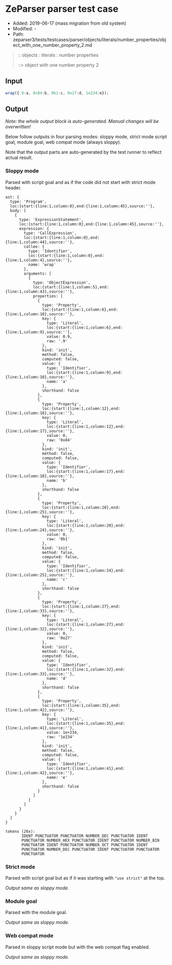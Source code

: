 # ZeParser parser test case

- Added: 2019-06-17 (mass migration from old system)
- Modified: -
- Path: zeparser3/tests/testcases/parser/objects/literals/number_properties/object_with_one_number_property_2.md

> :: objects : literals : number properties
>
> ::> object with one number property 2

## Input

`````js
wrap({.9:a, 0x84:b, 0b1:c, 0o27:d, 1e234:e});
`````

## Output

_Note: the whole output block is auto-generated. Manual changes will be overwritten!_

Below follow outputs in four parsing modes: sloppy mode, strict mode script goal, module goal, web compat mode (always sloppy).

Note that the output parts are auto-generated by the test runner to reflect actual result.

### Sloppy mode

Parsed with script goal and as if the code did not start with strict mode header.

`````
ast: {
  type: 'Program',
  loc:{start:{line:1,column:0},end:{line:1,column:45},source:''},
  body: [
    {
      type: 'ExpressionStatement',
      loc:{start:{line:1,column:0},end:{line:1,column:45},source:''},
      expression: {
        type: 'CallExpression',
        loc:{start:{line:1,column:0},end:{line:1,column:44},source:''},
        callee: {
          type: 'Identifier',
          loc:{start:{line:1,column:0},end:{line:1,column:4},source:''},
          name: 'wrap'
        },
        arguments: [
          {
            type: 'ObjectExpression',
            loc:{start:{line:1,column:5},end:{line:1,column:43},source:''},
            properties: [
              {
                type: 'Property',
                loc:{start:{line:1,column:6},end:{line:1,column:10},source:''},
                key: {
                  type: 'Literal',
                  loc:{start:{line:1,column:6},end:{line:1,column:9},source:''},
                  value: 0.9,
                  raw: '.9'
                },
                kind: 'init',
                method: false,
                computed: false,
                value: {
                  type: 'Identifier',
                  loc:{start:{line:1,column:9},end:{line:1,column:10},source:''},
                  name: 'a'
                },
                shorthand: false
              },
              {
                type: 'Property',
                loc:{start:{line:1,column:12},end:{line:1,column:18},source:''},
                key: {
                  type: 'Literal',
                  loc:{start:{line:1,column:12},end:{line:1,column:17},source:''},
                  value: 0,
                  raw: '0x84'
                },
                kind: 'init',
                method: false,
                computed: false,
                value: {
                  type: 'Identifier',
                  loc:{start:{line:1,column:17},end:{line:1,column:18},source:''},
                  name: 'b'
                },
                shorthand: false
              },
              {
                type: 'Property',
                loc:{start:{line:1,column:20},end:{line:1,column:25},source:''},
                key: {
                  type: 'Literal',
                  loc:{start:{line:1,column:20},end:{line:1,column:24},source:''},
                  value: 0,
                  raw: '0b1'
                },
                kind: 'init',
                method: false,
                computed: false,
                value: {
                  type: 'Identifier',
                  loc:{start:{line:1,column:24},end:{line:1,column:25},source:''},
                  name: 'c'
                },
                shorthand: false
              },
              {
                type: 'Property',
                loc:{start:{line:1,column:27},end:{line:1,column:33},source:''},
                key: {
                  type: 'Literal',
                  loc:{start:{line:1,column:27},end:{line:1,column:32},source:''},
                  value: 0,
                  raw: '0o27'
                },
                kind: 'init',
                method: false,
                computed: false,
                value: {
                  type: 'Identifier',
                  loc:{start:{line:1,column:32},end:{line:1,column:33},source:''},
                  name: 'd'
                },
                shorthand: false
              },
              {
                type: 'Property',
                loc:{start:{line:1,column:35},end:{line:1,column:42},source:''},
                key: {
                  type: 'Literal',
                  loc:{start:{line:1,column:35},end:{line:1,column:41},source:''},
                  value: 1e+234,
                  raw: '1e234'
                },
                kind: 'init',
                method: false,
                computed: false,
                value: {
                  type: 'Identifier',
                  loc:{start:{line:1,column:41},end:{line:1,column:42},source:''},
                  name: 'e'
                },
                shorthand: false
              }
            ]
          }
        ]
      }
    }
  ]
}

tokens (26x):
       IDENT PUNCTUATOR PUNCTUATOR NUMBER_DEC PUNCTUATOR IDENT
       PUNCTUATOR NUMBER_HEX PUNCTUATOR IDENT PUNCTUATOR NUMBER_BIN
       PUNCTUATOR IDENT PUNCTUATOR NUMBER_OCT PUNCTUATOR IDENT
       PUNCTUATOR NUMBER_DEC PUNCTUATOR IDENT PUNCTUATOR PUNCTUATOR
       PUNCTUATOR
`````

### Strict mode

Parsed with script goal but as if it was starting with `"use strict"` at the top.

_Output same as sloppy mode._

### Module goal

Parsed with the module goal.

_Output same as sloppy mode._

### Web compat mode

Parsed in sloppy script mode but with the web compat flag enabled.

_Output same as sloppy mode._
